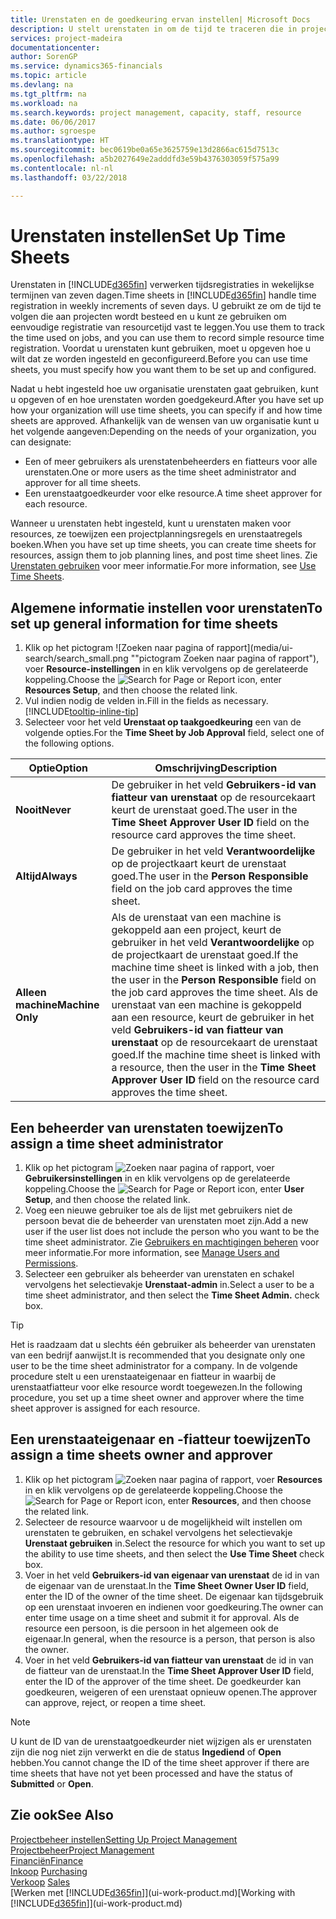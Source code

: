 ```yaml
---
title: Urenstaten en de goedkeuring ervan instellen| Microsoft Docs
description: U stelt urenstaten in om de tijd te traceren die in projecten en resources wordt gebruikt, wat u helpt bij projectbeheer, personeelsbezetting en capaciteit
services: project-madeira
documentationcenter: 
author: SorenGP
ms.service: dynamics365-financials
ms.topic: article
ms.devlang: na
ms.tgt_pltfrm: na
ms.workload: na
ms.search.keywords: project management, capacity, staff, resource
ms.date: 06/06/2017
ms.author: sgroespe
ms.translationtype: HT
ms.sourcegitcommit: bec0619be0a65e3625759e13d2866ac615d7513c
ms.openlocfilehash: a5b2027649e2adddfd3e59b4376303059f575a99
ms.contentlocale: nl-nl
ms.lasthandoff: 03/22/2018

---
```

# <a name="set-up-time-sheets"></a><span data-ttu-id="29f16-103">Urenstaten instellen</span><span class="sxs-lookup"><span data-stu-id="29f16-103">Set Up Time Sheets</span></span>
<span data-ttu-id="29f16-104">Urenstaten in [!INCLUDE[d365fin](includes/d365fin_md.md)] verwerken tijdsregistraties in wekelijkse termijnen van zeven dagen.</span><span class="sxs-lookup"><span data-stu-id="29f16-104">Time sheets in [!INCLUDE[d365fin](includes/d365fin_md.md)] handle time registration in weekly increments of seven days.</span></span> <span data-ttu-id="29f16-105">U gebruikt ze om de tijd te volgen die aan projecten wordt besteed en u kunt ze gebruiken om eenvoudige registratie van resourcetijd vast te leggen.</span><span class="sxs-lookup"><span data-stu-id="29f16-105">You use them to track the time used on jobs, and you can use them to record simple resource time registration.</span></span> <span data-ttu-id="29f16-106">Voordat u urenstaten kunt gebruiken, moet u opgeven hoe u wilt dat ze worden ingesteld en geconfigureerd.</span><span class="sxs-lookup"><span data-stu-id="29f16-106">Before you can use time sheets, you must specify how you want them to be set up and configured.</span></span>

<span data-ttu-id="29f16-107">Nadat u hebt ingesteld hoe uw organisatie urenstaten gaat gebruiken, kunt u opgeven of en hoe urenstaten worden goedgekeurd.</span><span class="sxs-lookup"><span data-stu-id="29f16-107">After you have set up how your organization will use time sheets, you can specify if and how time sheets are approved.</span></span> <span data-ttu-id="29f16-108">Afhankelijk van de wensen van uw organisatie kunt u het volgende aangeven:</span><span class="sxs-lookup"><span data-stu-id="29f16-108">Depending on the needs of your organization, you can designate:</span></span>

* <span data-ttu-id="29f16-109">Een of meer gebruikers als urenstatenbeheerders en fiatteurs voor alle urenstaten.</span><span class="sxs-lookup"><span data-stu-id="29f16-109">One or more users as the time sheet administrator and approver for all time sheets.</span></span>
* <span data-ttu-id="29f16-110">Een urenstaatgoedkeurder voor elke resource.</span><span class="sxs-lookup"><span data-stu-id="29f16-110">A time sheet approver for each resource.</span></span>

<span data-ttu-id="29f16-111">Wanneer u urenstaten hebt ingesteld, kunt u urenstaten maken voor resources, ze toewijzen een projectplanningsregels en urenstaatregels boeken.</span><span class="sxs-lookup"><span data-stu-id="29f16-111">When you have set up time sheets, you can create time sheets for resources, assign them to job planning lines, and post time sheet lines.</span></span> <span data-ttu-id="29f16-112">Zie [Urenstaten gebruiken](projects-how-use-time-sheets.md) voor meer informatie.</span><span class="sxs-lookup"><span data-stu-id="29f16-112">For more information, see [Use Time Sheets](projects-how-use-time-sheets.md).</span></span>

## <a name="to-set-up-general-information-for-time-sheets"></a><span data-ttu-id="29f16-113">Algemene informatie instellen voor urenstaten</span><span class="sxs-lookup"><span data-stu-id="29f16-113">To set up general information for time sheets</span></span>
1. <span data-ttu-id="29f16-114">Klik op het pictogram ![Zoeken naar pagina of rapport](media/ui-search/search_small.png ""pictogram Zoeken naar pagina of rapport"), voer **Resource-instellingen** in en klik vervolgens op de gerelateerde koppeling.</span><span class="sxs-lookup"><span data-stu-id="29f16-114">Choose the ![Search for Page or Report](media/ui-search/search_small.png "Search for Page or Report icon") icon, enter **Resources Setup**, and then choose the related link.</span></span>  
2. <span data-ttu-id="29f16-115">Vul indien nodig de velden in.</span><span class="sxs-lookup"><span data-stu-id="29f16-115">Fill in the fields as necessary.</span></span> [!INCLUDE[tooltip-inline-tip](includes/tooltip-inline-tip_md.md)]
3. <span data-ttu-id="29f16-116">Selecteer voor het veld **Urenstaat op taakgoedkeuring** een van de volgende opties.</span><span class="sxs-lookup"><span data-stu-id="29f16-116">For the **Time Sheet by Job Approval** field, select one of the following options.</span></span>

| <span data-ttu-id="29f16-117">Optie</span><span class="sxs-lookup"><span data-stu-id="29f16-117">Option</span></span> | <span data-ttu-id="29f16-118">Omschrijving</span><span class="sxs-lookup"><span data-stu-id="29f16-118">Description</span></span> |
| --- | --- |
| <span data-ttu-id="29f16-119">**Nooit**</span><span class="sxs-lookup"><span data-stu-id="29f16-119">**Never**</span></span> |<span data-ttu-id="29f16-120">De gebruiker in het veld **Gebruikers-id van fiatteur van urenstaat** op de resourcekaart keurt de urenstaat goed.</span><span class="sxs-lookup"><span data-stu-id="29f16-120">The user in the **Time Sheet Approver User ID** field on the resource card approves the time sheet.</span></span> |
| <span data-ttu-id="29f16-121">**Altijd**</span><span class="sxs-lookup"><span data-stu-id="29f16-121">**Always**</span></span> |<span data-ttu-id="29f16-122">De gebruiker in het veld **Verantwoordelijke** op de projectkaart keurt de urenstaat goed.</span><span class="sxs-lookup"><span data-stu-id="29f16-122">The user in the **Person Responsible** field on the job card approves the time sheet.</span></span> |
| <span data-ttu-id="29f16-123">**Alleen machine**</span><span class="sxs-lookup"><span data-stu-id="29f16-123">**Machine Only**</span></span> |<span data-ttu-id="29f16-124">Als de urenstaat van een machine is gekoppeld aan een project, keurt de gebruiker in het veld **Verantwoordelijke** op de projectkaart de urenstaat goed.</span><span class="sxs-lookup"><span data-stu-id="29f16-124">If the machine time sheet is linked with a job, then the user in the **Person Responsible** field on the job card approves the time sheet.</span></span> <span data-ttu-id="29f16-125">Als de urenstaat van een machine is gekoppeld aan een resource, keurt de gebruiker in het veld **Gebruikers-id van fiatteur van urenstaat** op de resourcekaart de urenstaat goed.</span><span class="sxs-lookup"><span data-stu-id="29f16-125">If the machine time sheet is linked with a resource, then the user in the **Time Sheet Approver User ID** field on the resource card approves the time sheet.</span></span> |

## <a name="to-assign-a-time-sheet-administrator"></a><span data-ttu-id="29f16-126">Een beheerder van urenstaten toewijzen</span><span class="sxs-lookup"><span data-stu-id="29f16-126">To assign a time sheet administrator</span></span>
1. <span data-ttu-id="29f16-127">Klik op het pictogram ![Zoeken naar pagina of rapport](media/ui-search/search_small.png "pictogram Zoeken naar pagina of rapport"), voer **Gebruikersinstellingen** in en klik vervolgens op de gerelateerde koppeling.</span><span class="sxs-lookup"><span data-stu-id="29f16-127">Choose the ![Search for Page or Report](media/ui-search/search_small.png "Search for Page or Report icon") icon, enter **User Setup**, and then choose the related link.</span></span>  
2. <span data-ttu-id="29f16-128">Voeg een nieuwe gebruiker toe als de lijst met gebruikers niet de persoon bevat die de beheerder van urenstaten moet zijn.</span><span class="sxs-lookup"><span data-stu-id="29f16-128">Add a new user if the user list does not include the person who you want to be the time sheet administrator.</span></span> <span data-ttu-id="29f16-129">Zie [Gebruikers en machtigingen beheren](ui-how-users-permissions.md) voor meer informatie.</span><span class="sxs-lookup"><span data-stu-id="29f16-129">For more information, see [Manage Users and Permissions](ui-how-users-permissions.md).</span></span>
3. <span data-ttu-id="29f16-130">Selecteer een gebruiker als beheerder van urenstaten en schakel vervolgens het selectievakje **Urenstaat-admin** in.</span><span class="sxs-lookup"><span data-stu-id="29f16-130">Select a user to be a time sheet administrator, and then select the **Time Sheet Admin.** check box.</span></span>  

> [!TIP]  
>   <span data-ttu-id="29f16-131">Het is raadzaam dat u slechts één gebruiker als beheerder van urenstaten van een bedrijf aanwijst.</span><span class="sxs-lookup"><span data-stu-id="29f16-131">It is recommended that you designate only one user to be the time sheet administrator for a company.</span></span> <span data-ttu-id="29f16-132">In de volgende procedure stelt u een urenstaateigenaar en fiatteur in waarbij de urenstaatfiatteur voor elke resource wordt toegewezen.</span><span class="sxs-lookup"><span data-stu-id="29f16-132">In the following procedure, you set up a time sheet owner and approver where the time sheet approver is assigned for each resource.</span></span>  

## <a name="to-assign-a-time-sheets-owner-and-approver"></a><span data-ttu-id="29f16-133">Een urenstaateigenaar en -fiatteur toewijzen</span><span class="sxs-lookup"><span data-stu-id="29f16-133">To assign a time sheets owner and approver</span></span>
1. <span data-ttu-id="29f16-134">Klik op het pictogram ![Zoeken naar pagina of rapport](media/ui-search/search_small.png "pictogram Zoeken naar pagina of rapport"), voer **Resources** in en klik vervolgens op de gerelateerde koppeling.</span><span class="sxs-lookup"><span data-stu-id="29f16-134">Choose the ![Search for Page or Report](media/ui-search/search_small.png "Search for Page or Report icon") icon, enter **Resources**, and then choose the related link.</span></span>
2. <span data-ttu-id="29f16-135">Selecteer de resource waarvoor u de mogelijkheid wilt instellen om urenstaten te gebruiken, en schakel vervolgens het selectievakje **Urenstaat gebruiken** in.</span><span class="sxs-lookup"><span data-stu-id="29f16-135">Select the resource for which you want to set up the ability to use time sheets, and then select the **Use Time Sheet** check box.</span></span>  
3. <span data-ttu-id="29f16-136">Voer in het veld **Gebruikers-id van eigenaar van urenstaat** de id in van de eigenaar van de urenstaat.</span><span class="sxs-lookup"><span data-stu-id="29f16-136">In the **Time Sheet Owner User ID** field, enter the ID of the owner of the time sheet.</span></span> <span data-ttu-id="29f16-137">De eigenaar kan tijdsgebruik op een urenstaat invoeren en indienen voor goedkeuring.</span><span class="sxs-lookup"><span data-stu-id="29f16-137">The owner can enter time usage on a time sheet and submit it for approval.</span></span> <span data-ttu-id="29f16-138">Als de resource een persoon, is die persoon in het algemeen ook de eigenaar.</span><span class="sxs-lookup"><span data-stu-id="29f16-138">In general, when the resource is a person, that person is also the owner.</span></span>  
4. <span data-ttu-id="29f16-139">Voer in het veld **Gebruikers-id van fiatteur van urenstaat** de id in van de fiatteur van de urenstaat.</span><span class="sxs-lookup"><span data-stu-id="29f16-139">In the **Time Sheet Approver User ID** field, enter the ID of the approver of the time sheet.</span></span> <span data-ttu-id="29f16-140">De goedkeurder kan goedkeuren, weigeren of een urenstaat opnieuw openen.</span><span class="sxs-lookup"><span data-stu-id="29f16-140">The approver can approve, reject, or reopen a time sheet.</span></span>  

> [!NOTE]  
>   <span data-ttu-id="29f16-141">U kunt de ID van de urenstaatgoedkeurder niet wijzigen als er urenstaten zijn die nog niet zijn verwerkt en die de status **Ingediend** of **Open** hebben.</span><span class="sxs-lookup"><span data-stu-id="29f16-141">You cannot change the ID of the time sheet approver if there are time sheets that have not yet been processed and have the status of **Submitted** or **Open**.</span></span>

## <a name="see-also"></a><span data-ttu-id="29f16-142">Zie ook</span><span class="sxs-lookup"><span data-stu-id="29f16-142">See Also</span></span>
[<span data-ttu-id="29f16-143">Projectbeheer instellen</span><span class="sxs-lookup"><span data-stu-id="29f16-143">Setting Up Project Management</span></span>](projects-setup-projects.md)  
[<span data-ttu-id="29f16-144">Projectbeheer</span><span class="sxs-lookup"><span data-stu-id="29f16-144">Project Management</span></span>](projects-manage-projects.md)  
[<span data-ttu-id="29f16-145">Financiën</span><span class="sxs-lookup"><span data-stu-id="29f16-145">Finance</span></span>](finance.md)  
<span data-ttu-id="29f16-146">[Inkoop](purchasing-manage-purchasing.md)       </span><span class="sxs-lookup"><span data-stu-id="29f16-146">[Purchasing](purchasing-manage-purchasing.md)       </span></span>  
<span data-ttu-id="29f16-147">[Verkoop](sales-manage-sales.md)    </span><span class="sxs-lookup"><span data-stu-id="29f16-147">[Sales](sales-manage-sales.md)    </span></span>  
<span data-ttu-id="29f16-148">[Werken met [!INCLUDE[d365fin](includes/d365fin_md.md)]](ui-work-product.md)</span><span class="sxs-lookup"><span data-stu-id="29f16-148">[Working with [!INCLUDE[d365fin](includes/d365fin_md.md)]](ui-work-product.md)</span></span>  

